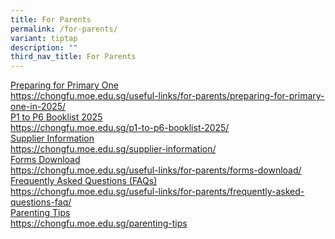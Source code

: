 ```yaml
---
title: For Parents
permalink: /for-parents/
variant: tiptap
description: ""
third_nav_title: For Parents
---
```

<p></p>
<div class="isomer-card-grid"><a rel="noopener noreferrer nofollow" href="https://chongfu.moe.edu.sg/useful-links/for-parents/preparing-for-primary-one-in-2025/" class="isomer-card"><div class="isomer-card-body"><div class="isomer-card-title">Preparing for Primary One </div><div class="isomer-card-link">https://chongfu.moe.edu.sg/useful-links/for-parents/preparing-for-primary-one-in-2025/</div></div></a>
<a rel="noopener noreferrer nofollow" href="https://chongfu.moe.edu.sg/p1-to-p6-booklist-2025/" class="isomer-card">
<div class="isomer-card-body">
<div class="isomer-card-title">P1 to P6 Booklist 2025</div>
<div class="isomer-card-link">https://chongfu.moe.edu.sg/p1-to-p6-booklist-2025/</div>
</div>
</a><a rel="noopener noreferrer nofollow" href="https://chongfu.moe.edu.sg/supplier-information/" class="isomer-card"><div class="isomer-card-body"><div class="isomer-card-title"> Supplier Information</div><div class="isomer-card-link">https://chongfu.moe.edu.sg/supplier-information/</div></div></a>
<a rel="noopener noreferrer nofollow" href="https://chongfu.moe.edu.sg/useful-links/for-parents/forms-download/" class="isomer-card">
<div class="isomer-card-body">
<div class="isomer-card-title">Forms Download</div>
<div class="isomer-card-link">https://chongfu.moe.edu.sg/useful-links/for-parents/forms-download/</div>
</div>
</a><a rel="noopener noreferrer nofollow" href="https://chongfu.moe.edu.sg/useful-links/for-parents/frequently-asked-questions-faq/" class="isomer-card"><div class="isomer-card-body"><div class="isomer-card-title">Frequently Asked Questions (FAQs)</div><div class="isomer-card-link">https://chongfu.moe.edu.sg/useful-links/for-parents/frequently-asked-questions-faq/</div></div></a>
<a rel="noopener noreferrer nofollow" href="https://chongfu.moe.edu.sg/parenting-tips" class="isomer-card">
<div class="isomer-card-body">
<div class="isomer-card-title">Parenting Tips</div>
<div class="isomer-card-link">https://chongfu.moe.edu.sg/parenting-tips</div>
</div>
</a>
</div>
<p></p>